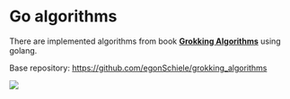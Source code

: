 # Go algorithms

There are implemented algorithms from book [**Grokking Algorithms**](https://github.com/790013438/Free-Algorithm-Books-1/blob/master/book/Grokking%20Algorithms%20-%20An%20illustrated%20guide%20for%20programmers%20and%20other%20curious%20people.pdf) using golang.

Base repository: https://github.com/egonSchiele/grokking_algorithms

![](https://golang.org/doc/gopher/frontpage.png)
